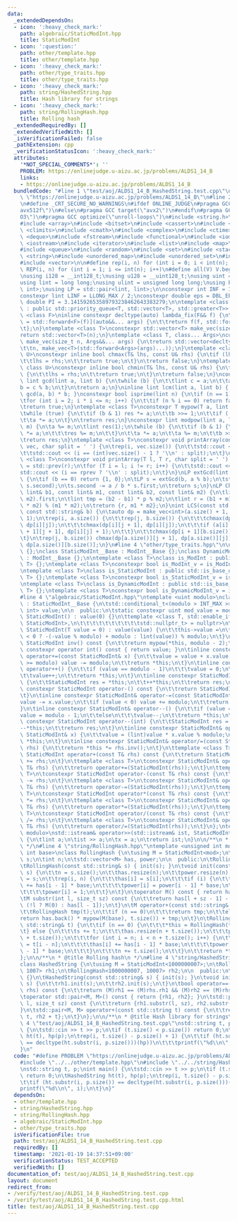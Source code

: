 ```yaml
---
data:
  _extendedDependsOn:
  - icon: ':heavy_check_mark:'
    path: algebraic/StaticModInt.hpp
    title: StaticModInt
  - icon: ':question:'
    path: other/template.hpp
    title: other/template.hpp
  - icon: ':heavy_check_mark:'
    path: other/type_traits.hpp
    title: other/type_traits.hpp
  - icon: ':heavy_check_mark:'
    path: string/HashedString.hpp
    title: Hash library for strings
  - icon: ':heavy_check_mark:'
    path: string/RollingHash.hpp
    title: Rolling hash
  _extendedRequiredBy: []
  _extendedVerifiedWith: []
  _isVerificationFailed: false
  _pathExtension: cpp
  _verificationStatusIcon: ':heavy_check_mark:'
  attributes:
    '*NOT_SPECIAL_COMMENTS*': ''
    PROBLEM: https://onlinejudge.u-aizu.ac.jp/problems/ALDS1_14_B
    links:
    - https://onlinejudge.u-aizu.ac.jp/problems/ALDS1_14_B
  bundledCode: "#line 1 \"test/aoj/ALDS1_14_B_HashedString.test.cpp\"\n#define PROBLEM\
    \ \"https://onlinejudge.u-aizu.ac.jp/problems/ALDS1_14_B\"\n#line 2 \"other/template.hpp\"\
    \n#define _CRT_SECURE_NO_WARNINGS\n#ifdef ONLINE_JUDGE\n#pragma GCC target(\"\
    avx512f\")\n#else\n#pragma GCC target(\"avx2\")\n#endif\n#pragma GCC optimize(\"\
    O3\")\n#pragma GCC optimize(\"unroll-loops\")\n#include <string.h>\n#include <algorithm>\n\
    #include <array>\n#include <bitset>\n#include <cassert>\n#include <cfloat>\n#include\
    \ <climits>\n#include <cmath>\n#include <complex>\n#include <ctime>\n#include\
    \ <deque>\n#include <fstream>\n#include <functional>\n#include <iomanip>\n#include\
    \ <iostream>\n#include <iterator>\n#include <list>\n#include <map>\n#include <memory>\n\
    #include <queue>\n#include <random>\n#include <set>\n#include <stack>\n#include\
    \ <string>\n#include <unordered_map>\n#include <unordered_set>\n#include <utility>\n\
    #include <vector>\n\n#define rep(i, n) for (int i = 0; i < int(n); i++)\n#define\
    \ REP(i, n) for (int i = 1; i <= int(n); i++)\n#define all(V) V.begin(), V.end()\n\
    \nusing i128 = __int128_t;\nusing u128 = __uint128_t;\nusing uint = unsigned int;\n\
    using lint = long long;\nusing ulint = unsigned long long;\nusing P = std::pair<int,\
    \ int>;\nusing LP = std::pair<lint, lint>;\n\nconstexpr int INF = INT_MAX / 2;\n\
    constexpr lint LINF = LLONG_MAX / 2;\nconstexpr double eps = DBL_EPSILON;\nconstexpr\
    \ double PI = 3.141592653589793238462643383279;\n\ntemplate <class T>\nclass prique\
    \ : public std::priority_queue<T, std::vector<T>, std::greater<T>> {\n};\ntemplate\
    \ <class F>\ninline constexpr decltype(auto) lambda_fix(F&& f) {\n\treturn [f\
    \ = std::forward<F>(f)](auto&&... args) {\n\t\treturn f(f, std::forward<decltype(args)>(args)...);\n\
    \t};\n}\ntemplate <class T>\nconstexpr std::vector<T> make_vec(size_t n) {\n\t\
    return std::vector<T>(n);\n}\ntemplate <class T, class... Args>\nconstexpr auto\
    \ make_vec(size_t n, Args&&... args) {\n\treturn std::vector<decltype(make_vec<T>(args...))>(\n\
    \t\tn, make_vec<T>(std::forward<Args>(args)...));\n}\ntemplate <class T, class\
    \ U>\nconstexpr inline bool chmax(T& lhs, const U& rhs) {\n\tif (lhs < rhs) {\n\
    \t\tlhs = rhs;\n\t\treturn true;\n\t}\n\treturn false;\n}\ntemplate <class T,\
    \ class U>\nconstexpr inline bool chmin(T& lhs, const U& rhs) {\n\tif (lhs > rhs)\
    \ {\n\t\tlhs = rhs;\n\t\treturn true;\n\t}\n\treturn false;\n}\nconstexpr inline\
    \ lint gcd(lint a, lint b) {\n\twhile (b) {\n\t\tlint c = a;\n\t\ta = b;\n\t\t\
    b = c % b;\n\t}\n\treturn a;\n}\ninline lint lcm(lint a, lint b) { return a /\
    \ gcd(a, b) * b; }\nconstexpr bool isprime(lint n) {\n\tif (n == 1) return false;\n\
    \tfor (int i = 2; i * i <= n; i++) {\n\t\tif (n % i == 0) return false;\n\t}\n\
    \treturn true;\n}\ntemplate <class T>\nconstexpr T mypow(T a, lint b) {\n\tT res(1);\n\
    \twhile (true) {\n\t\tif (b & 1) res *= a;\n\t\tb >>= 1;\n\t\tif (!b) break;\n\
    \t\ta *= a;\n\t}\n\treturn res;\n}\nconstexpr lint modpow(lint a, lint b, lint\
    \ m) {\n\ta %= m;\n\tlint res(1);\n\twhile (b) {\n\t\tif (b & 1) {\n\t\t\tres\
    \ *= a;\n\t\t\tres %= m;\n\t\t}\n\t\ta *= a;\n\t\ta %= m;\n\t\tb >>= 1;\n\t}\n\
    \treturn res;\n}\ntemplate <class T>\nconstexpr void printArray(const std::vector<T>&\
    \ vec, char split = ' ') {\n\trep(i, vec.size()) {\n\t\tstd::cout << vec[i];\n\
    \t\tstd::cout << (i == (int)vec.size() - 1 ? '\\n' : split);\n\t}\n}\ntemplate\
    \ <class T>\nconstexpr void printArray(T l, T r, char split = ' ') {\n\tT rprev\
    \ = std::prev(r);\n\tfor (T i = l; i != r; i++) {\n\t\tstd::cout << *i;\n\t\t\
    std::cout << (i == rprev ? '\\n' : split);\n\t}\n}\nLP extGcd(lint a, lint b)\
    \ {\n\tif (b == 0) return {1, 0};\n\tLP s = extGcd(b, a % b);\n\tstd::swap(s.first,\
    \ s.second);\n\ts.second -= a / b * s.first;\n\treturn s;\n}\nLP ChineseRem(const\
    \ lint& b1, const lint& m1, const lint& b2, const lint& m2) {\n\tlint p = extGcd(m1,\
    \ m2).first;\n\tlint tmp = (b2 - b1) * p % m2;\n\tlint r = (b1 + m1 * tmp + m1\
    \ * m2) % (m1 * m2);\n\treturn {r, m1 * m2};\n}\nint LCS(const std::string& a,\
    \ const std::string& b) {\n\tauto dp = make_vec<int>(a.size() + 1, b.size() +\
    \ 1);\n\trep(i, a.size()) {\n\t\trep(j, b.size()) {\n\t\t\tchmax(dp[i + 1][j],\
    \ dp[i][j]);\n\t\t\tchmax(dp[i][j + 1], dp[i][j]);\n\t\t\tif (a[i] == b[j]) chmax(dp[i\
    \ + 1][j + 1], dp[i][j] + 1);\n\t\t}\n\t\tchmax(dp[i + 1][b.size()], dp[i][b.size()]);\n\
    \t}\n\trep(j, b.size()) chmax(dp[a.size()][j + 1], dp[a.size()][j]);\n\treturn\
    \ dp[a.size()][b.size()];\n}\n#line 4 \"other/type_traits.hpp\"\n\nclass ModInt__Base\
    \ {};\nclass StaticModInt__Base : ModInt__Base {};\nclass DynamicModInt__Base\
    \ : ModInt__Base {};\n\ntemplate <class T>\nclass is_ModInt : public std::is_base_of<ModInt__Base,\
    \ T> {};\ntemplate <class T>\nconstexpr bool is_ModInt_v = is_ModInt<T>::value;\n\
    \ntemplate <class T>\nclass is_StaticModInt : public std::is_base_of<StaticModInt__Base,\
    \ T> {};\ntemplate <class T>\nconstexpr bool is_StaticModInt_v = is_StaticModInt<T>::value;\n\
    \ntemplate <class T>\nclass is_DynamicModInt : public std::is_base_of<DynamicModInt__Base,\
    \ T> {};\ntemplate <class T>\nconstexpr bool is_DynamicModInt_v = is_DynamicModInt<T>::value;\n\
    #line 4 \"algebraic/StaticModInt.hpp\"\ntemplate <uint modulo>\nclass StaticModInt\
    \ : StaticModInt__Base {\n\tstd::conditional_t<(modulo > INT_MAX >> 1), lint,\
    \ int> value;\n\n  public:\n\tstatic constexpr uint mod_value = modulo;\n\tconstexpr\
    \ StaticModInt() : value(0) {}\n\ttemplate <class T, std::enable_if_t<!std::is_convertible_v<T,\
    \ StaticModInt>,\n\t\t\t\t\t\t\t\t\t\tstd::nullptr_t> = nullptr>\n\tconstexpr\
    \ StaticModInt(T value = 0) : value(value) {\n\t\tthis->value =\n\t\t\t(value\
    \ < 0 ? -(-value % modulo) + modulo : lint(value)) % modulo;\n\t}\n\tinline constexpr\
    \ StaticModInt inv() const {\n\t\treturn mypow(*this, modulo - 2);\n\t}\n\tinline\
    \ constexpr operator int() const { return value; }\n\tinline constexpr StaticModInt&\
    \ operator+=(const StaticModInt& x) {\n\t\tvalue = value + x.value;\n\t\tif (value\
    \ >= modulo) value -= modulo;\n\t\treturn *this;\n\t}\n\tinline constexpr StaticModInt&\
    \ operator++() {\n\t\tif (value == modulo - 1)\n\t\t\tvalue = 0;\n\t\telse\n\t\
    \t\tvalue++;\n\t\treturn *this;\n\t}\n\tinline constexpr StaticModInt operator++(int)\
    \ {\n\t\tStaticModInt res = *this;\n\t\t++*this;\n\t\treturn res;\n\t}\n\tinline\
    \ constexpr StaticModInt operator-() const {\n\t\treturn StaticModInt(0) -= *this;\n\
    \t}\n\tinline constexpr StaticModInt& operator-=(const StaticModInt& x) {\n\t\t\
    value -= x.value;\n\t\tif (value < 0) value += modulo;\n\t\treturn *this;\n\t\
    }\n\tinline constexpr StaticModInt& operator--() {\n\t\tif (value == 0)\n\t\t\t\
    value = modulo - 1;\n\t\telse\n\t\t\tvalue--;\n\t\treturn *this;\n\t}\n\tinline\
    \ constexpr StaticModInt operator--(int) {\n\t\tStaticModInt res = *this;\n\t\t\
    --*this;\n\t\treturn res;\n\t}\n\tinline constexpr StaticModInt& operator*=(const\
    \ StaticModInt& x) {\n\t\tvalue = (lint)value * x.value % modulo;\n\t\treturn\
    \ *this;\n\t}\n\tinline constexpr StaticModInt& operator/=(const StaticModInt&\
    \ rhs) {\n\t\treturn *this *= rhs.inv();\n\t}\n\ttemplate <class T>\n\tconstexpr\
    \ StaticModInt operator+(const T& rhs) const {\n\t\treturn StaticModInt(*this)\
    \ += rhs;\n\t}\n\ttemplate <class T>\n\tconstexpr StaticModInt& operator+=(const\
    \ T& rhs) {\n\t\treturn operator+=(StaticModInt(rhs));\n\t}\n\ttemplate <class\
    \ T>\n\tconstexpr StaticModInt operator-(const T& rhs) const {\n\t\treturn StaticModInt(*this)\
    \ -= rhs;\n\t}\n\ttemplate <class T>\n\tconstexpr StaticModInt& operator-=(const\
    \ T& rhs) {\n\t\treturn operator-=(StaticModInt(rhs));\n\t}\n\ttemplate <class\
    \ T>\n\tconstexpr StaticModInt operator*(const T& rhs) const {\n\t\treturn StaticModInt(*this)\
    \ *= rhs;\n\t}\n\ttemplate <class T>\n\tconstexpr StaticModInt& operator*=(const\
    \ T& rhs) {\n\t\treturn operator*=(StaticModInt(rhs));\n\t}\n\ttemplate <class\
    \ T>\n\tconstexpr StaticModInt operator/(const T& rhs) const {\n\t\treturn StaticModInt(*this)\
    \ /= rhs;\n\t}\n\ttemplate <class T>\n\tconstexpr StaticModInt& operator/=(const\
    \ T& rhs) {\n\t\treturn operator/=(StaticModInt(rhs));\n\t}\n};\ntemplate <uint\
    \ modulo>\nstd::istream& operator>>(std::istream& ist, StaticModInt<modulo>& x)\
    \ {\n\tlint a;\n\tist >> a;\n\tx = a;\n\treturn ist;\n}\n\n/**\n * @title StaticModInt\n\
    \ */\n#line 4 \"string/RollingHash.hpp\"\ntemplate <unsigned int mod, unsigned\
    \ int base>\nclass RollingHash {\n\tusing M = StaticModInt<mod>;\n\tstd::string\
    \ s;\n\tint n;\n\tstd::vector<M> has, power;\n\n  public:\n\tRollingHash() {}\n\
    \tRollingHash(const std::string& s) { init(s); }\n\tvoid init(const std::string&\
    \ s) {\n\t\tn = s.size();\n\t\thas.resize(n);\n\t\tpower.resize(n);\n\t\tthis->s\
    \ = s;\n\t\trep(i, n) {\n\t\t\thas[i] = s[i];\n\t\t\tif (i) {\n\t\t\t\thas[i]\
    \ += has[i - 1] * base;\n\t\t\t\tpower[i] = power[i - 1] * base;\n\t\t\t} else\n\
    \t\t\t\tpower[i] = 1;\n\t\t}\n\t}\n\toperator M() const { return has.back(); }\n\
    \tM substr(int l, size_t sz) const {\n\t\treturn has[l + sz - 1] - power[sz] *\
    \ (!l ? M(0) : has[l - 1]);\n\t}\n\tM operator+(const std::string& t) const {\n\
    \t\tRollingHash tmp(t);\n\t\tif (n == 0)\n\t\t\treturn tmp;\n\t\telse\n\t\t\t\
    return has.back() * mypow(M(base), t.size()) + tmp;\n\t}\n\tRollingHash& operator+=(const\
    \ std::string& t) {\n\t\tif (n == 0) {\n\t\t\t*this = RollingHash(t, base);\n\t\
    \t} else {\n\t\t\ts += t;\n\t\t\thas.resize(n + t.size());\n\t\t\tpower.resize(n\
    \ + t.size());\n\t\t\tfor (int i = n; i < n + t.size(); i++) {\n\t\t\t\thas[i]\
    \ = t[i - n];\n\t\t\t\thas[i] += has[i - 1] * base;\n\t\t\t\tpower[i] = power[i\
    \ - 1] * base;\n\t\t\t}\n\t\t\tn += t.size();\n\t\t}\n\t\treturn *this;\n\t}\n\
    };\n\n/**\n * @title Rolling hash\n */\n#line 4 \"string/HashedString.hpp\"\n\
    class HashedString {\n\tusing M = StaticModInt<1000000007>;\n\tRollingHash<1000000007,\
    \ 1007> rh1;\n\tRollingHash<1000000007, 10007> rh2;\n\n  public:\n\tHashedString()\
    \ {}\n\tHashedString(const std::string& s) { init(s); }\n\tvoid init(const std::string&\
    \ s) {\n\t\trh1.init(s);\n\t\trh2.init(s);\n\t}\n\tbool operator==(const HashedString&\
    \ rhs) const {\n\t\treturn (M)rh1 == (M)rhs.rh1 && (M)rh2 == (M)rhs.rh2;\n\t}\n\
    \toperator std::pair<M, M>() const { return {rh1, rh2}; }\n\tstd::pair<M, M> substr(int\
    \ l, size_t sz) const {\n\t\treturn {rh1.substr(l, sz), rh2.substr(l, sz)};\n\t\
    }\n\tstd::pair<M, M> operator+(const std::string t) const {\n\t\treturn {rh1 +\
    \ t, rh2 + t};\n\t}\n};\n\n/**\n * @title Hash library for strings\n */\n#line\
    \ 4 \"test/aoj/ALDS1_14_B_HashedString.test.cpp\"\nstd::string t, p;\nint main()\
    \ {\n\tstd::cin >> t >> p;\n\tif (t.size() < p.size()) return 0;\n\tHashedString\
    \ ht(t), hp(p);\n\trep(i, t.size() - p.size() + 1) {\n\t\tif (ht.substr(i, p.size())\
    \ == decltype(ht.substr(i, p.size()))(hp))\n\t\t\tprintf(\"%d\\n\", i);\n\t}\n\
    }\n"
  code: "#define PROBLEM \"https://onlinejudge.u-aizu.ac.jp/problems/ALDS1_14_B\"\n\
    #include \"../../other/template.hpp\"\n#include \"../../string/HashedString.hpp\"\
    \nstd::string t, p;\nint main() {\n\tstd::cin >> t >> p;\n\tif (t.size() < p.size())\
    \ return 0;\n\tHashedString ht(t), hp(p);\n\trep(i, t.size() - p.size() + 1) {\n\
    \t\tif (ht.substr(i, p.size()) == decltype(ht.substr(i, p.size()))(hp))\n\t\t\t\
    printf(\"%d\\n\", i);\n\t}\n}"
  dependsOn:
  - other/template.hpp
  - string/HashedString.hpp
  - string/RollingHash.hpp
  - algebraic/StaticModInt.hpp
  - other/type_traits.hpp
  isVerificationFile: true
  path: test/aoj/ALDS1_14_B_HashedString.test.cpp
  requiredBy: []
  timestamp: '2021-01-19 14:37:51+09:00'
  verificationStatus: TEST_ACCEPTED
  verifiedWith: []
documentation_of: test/aoj/ALDS1_14_B_HashedString.test.cpp
layout: document
redirect_from:
- /verify/test/aoj/ALDS1_14_B_HashedString.test.cpp
- /verify/test/aoj/ALDS1_14_B_HashedString.test.cpp.html
title: test/aoj/ALDS1_14_B_HashedString.test.cpp
---
```

